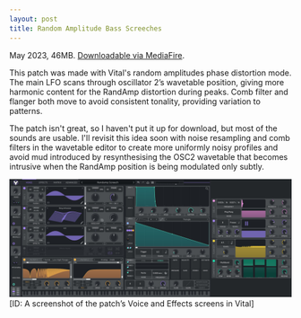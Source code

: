 ```yaml
---
layout: post
title: Random Amplitude Bass Screeches
---
```


May 2023, 46MB. [Downloadable via MediaFire](https://www.mediafire.com/file/ql9p0ylbwo653km/Random_Amplitude_Bass_Screeches.zip/file).


This patch was made with Vital's random amplitudes phase distortion mode. The main LFO scans through oscillator 2’s wavetable position, giving more harmonic content for the RandAmp distortion during peaks. Comb filter and flanger both move to avoid consistent tonality, providing variation to patterns.

The patch isn't great, so I haven't put it up for download, but most of the sounds are usable. I'll revisit this idea soon with noise resampling and comb filters in the wavetable editor to create more uniformly noisy profiles and avoid mud introduced by resynthesising the OSC2 wavetable that becomes intrusive when the RandAmp position is being modulated only subtly.

![A screenshot of the patch’s Voice and Effects screens](/assets/random_amplitude_bass_screeches_screenshot.jpg)
\[ID: A screenshot of the patch’s Voice and Effects screens in Vital\]
